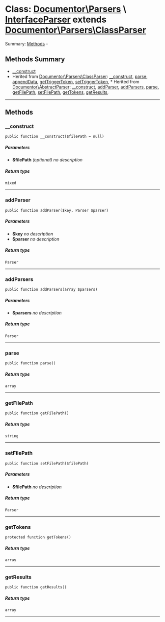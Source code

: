 # Class: [Documentor\Parsers](../../../namespaces/Documentor/Parsers.md) \ [InterfaceParser](../../../classes/Documentor/Parsers/InterfaceParser.md) extends [Documentor\Parsers\ClassParser](../../../classes/Documentor/Parsers/ClassParser.md)


Summary: [Methods](#methods-summary) - 
## Methods Summary

* [__construct](#__construct)
* Herited from [Documentor\Parsers\ClassParser](../../../classes/Documentor/Parsers/ClassParser.md): [__construct](../../../classes/Documentor/Parsers/ClassParser.md#__construct), [parse](../../../classes/Documentor/Parsers/ClassParser.md#parse), [appendData](../../../classes/Documentor/Parsers/ClassParser.md#appenddata), [getTriggerToken](../../../classes/Documentor/Parsers/ClassParser.md#gettriggertoken), [setTriggerToken](../../../classes/Documentor/Parsers/ClassParser.md#settriggertoken), * Herited from [Documentor\AbstractParser](../../../classes/Documentor/AbstractParser.md): [__construct](../../../classes/Documentor/AbstractParser.md#__construct), [addParser](../../../classes/Documentor/AbstractParser.md#addparser), [addParsers](../../../classes/Documentor/AbstractParser.md#addparsers), [parse](../../../classes/Documentor/AbstractParser.md#parse), [getFilePath](../../../classes/Documentor/AbstractParser.md#getfilepath), [setFilePath](../../../classes/Documentor/AbstractParser.md#setfilepath), [getTokens](../../../classes/Documentor/AbstractParser.md#gettokens), [getResults](../../../classes/Documentor/AbstractParser.md#getresults), 

---

## Methods

### __construct

```
public function __construct($filePath = null)
```

##### Parameters

* **$filePath** *(optional)*
  *no description*

##### Return type

```
mixed
```

---

### addParser

```
public function addParser($key, Parser $parser)
```




##### Parameters

* **$key** 
  *no description*
* **$parser** 
  *no description*

##### Return type

```
Parser
```

---

### addParsers

```
public function addParsers(array $parsers)
```




##### Parameters

* **$parsers** 
  *no description*

##### Return type

```
Parser
```

---

### parse

```
public function parse()
```




##### Return type

```
array
```

---

### getFilePath

```
public function getFilePath()
```




##### Return type

```
string
```

---

### setFilePath

```
public function setFilePath($filePath)
```




##### Parameters

* **$filePath** 
  *no description*

##### Return type

```
Parser
```

---

### getTokens

```
protected function getTokens()
```




##### Return type

```
array
```

---

### getResults

```
public function getResults()
```




##### Return type

```
array
```

---


